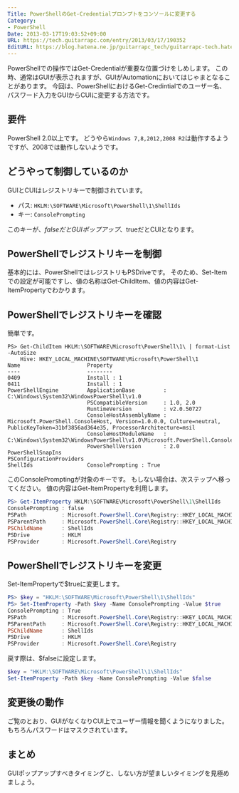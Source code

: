 ```yaml
---
Title: PowerShellのGet-Credentialプロンプトをコンソールに変更する
Category:
- PowerShell
Date: 2013-03-17T19:03:52+09:00
URL: https://tech.guitarrapc.com/entry/2013/03/17/190352
EditURL: https://blog.hatena.ne.jp/guitarrapc_tech/guitarrapc-tech.hatenablog.com/atom/entry/6802418398340423893
---
```



PowerShellでの操作ではGet-Credentialが重要な位置づけをしめします。 この時、通常はGUIが表示されますが、GUIがAutomationにおいてはじゃまとなることがあります。 今回は、PowerShellにおけるGet-Credintialでのユーザー名、パスワード入力をGUIからCUIに変更する方法です。

## 要件
PowerShell 2.0以上です。 どうやら`Windows 7,8,2012,2008 R2`は動作するようですが、2008では動作しないようです。

## どうやって制御しているのか

GUIとCUIはレジストリキーで制御されています。

* パス: `HKLM:\SOFTWARE\Microsoft\PowerShell\1\ShellIds`
* キー: `ConsolePrompting`

このキーが、$falseだとGUIポップアップ、$trueだとCUIとなります。

## PowerShellでレジストリキーを制御

基本的には、PowerShellではレジストリもPSDriveです。 そのため、Set-Itemでの設定が可能ですし、値の名称はGet-ChildItem、値の内容はGet-ItemPropertyでわかります。

## PowerShellでレジストリキーを確認

簡単です。

```
PS> Get-ChildItem HKLM:\SOFTWARE\Microsoft\PowerShell\1\ | format-List -AutoSize
    Hive: HKEY_LOCAL_MACHINE\SOFTWARE\Microsoft\PowerShell\1
Name                     Property
----                     --------
0409                     Install : 1
0411                     Install : 1
PowerShellEngine         ApplicationBase         : C:\Windows\System32\WindowsPowerShell\v1.0
                         PSCompatibleVersion     : 1.0, 2.0
                         RuntimeVersion          : v2.0.50727
                         ConsoleHostAssemblyName : Microsoft.PowerShell.ConsoleHost, Version=1.0.0.0, Culture=neutral, PublicKeyToken=31bf3856ad364e35, ProcessorArchitecture=msil
                         ConsoleHostModuleName   : C:\Windows\System32\WindowsPowerShell\v1.0\Microsoft.PowerShell.ConsoleHost.dll
                         PowerShellVersion       : 2.0
PowerShellSnapIns
PSConfigurationProviders
ShellIds                 ConsolePrompting : True
```

このConsolePromptingが対象のキーです。 もしない場合は、次ステップへ移ってください。 値の内容はGet-ItemPropertyを利用します。

```ps1
PS> Get-ItemProperty HKLM:\SOFTWARE\Microsoft\PowerShell\1\ShellIds
ConsolePrompting : false
PSPath           : Microsoft.PowerShell.Core\Registry::HKEY_LOCAL_MACHINE\SOFTWARE\Microsoft\PowerShell\1\ShellIds
PSParentPath     : Microsoft.PowerShell.Core\Registry::HKEY_LOCAL_MACHINE\SOFTWARE\Microsoft\PowerShell\1
PSChildName      : ShellIds
PSDrive          : HKLM
PSProvider       : Microsoft.PowerShell.Core\Registry
```

## PowerShellでレジストリキーを変更
Set-ItemPropertyで$trueに変更します。

```ps1
PS> $key = "HKLM:\SOFTWARE\Microsoft\PowerShell\1\ShellIds"
PS> Set-ItemProperty -Path $key -Name ConsolePrompting -Value $true
ConsolePrompting : True
PSPath           : Microsoft.PowerShell.Core\Registry::HKEY_LOCAL_MACHINE\SOFTWARE\Microsoft\PowerShell\1\ShellIds
PSParentPath     : Microsoft.PowerShell.Core\Registry::HKEY_LOCAL_MACHINE\SOFTWARE\Microsoft\PowerShell\1
PSChildName      : ShellIds
PSDrive          : HKLM
PSProvider       : Microsoft.PowerShell.Core\Registry
```

戻す際は、$falseに設定します。

```ps1
$key = "HKLM:\SOFTWARE\Microsoft\PowerShell\1\ShellIds"
Set-ItemProperty -Path $key -Name ConsolePrompting -Value $false
```

## 変更後の動作

ご覧のとおり、GUIがなくなりCUI上でユーザー情報を聞くようになりました。 もちろんパスワードはマスクされています。

## まとめ

GUIポップアップすべきタイミングと、しない方が望ましいタイミングを見極めましょう。
